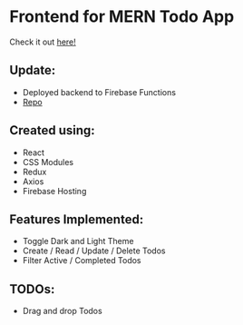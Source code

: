 # Frontend for MERN Todo App

Check it out [here!](https://mern-todo-app-1f57a.web.app/)

## Update:

-   Deployed backend to Firebase Functions
-   [Repo](https://github.com/ianbrdeguzman/mern-todo-app-backend)

## Created using:

-   React
-   CSS Modules
-   Redux
-   Axios
-   Firebase Hosting

## Features Implemented:

-   Toggle Dark and Light Theme
-   Create / Read / Update / Delete Todos
-   Filter Active / Completed Todos

## TODOs:

-   Drag and drop Todos

